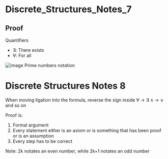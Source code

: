 # Discrete_Structures_Notes_7

## Proof
Quantifiers
* ∃: There exists
* ∀: For all

![image](https://user-images.githubusercontent.com/89417727/152807137-53cb6371-2cc3-456f-a1a1-2465cb211da6.png)
Prime numbers notation

# Discrete Structures Notes 8
When moving ligation into the formula, reverse the sign inside
∀ -> ∃
∧ -> ∨
and so on

Proof is:
1. Formal argument
2. Every statement either is an axiom or is something that has been proof or is an assumption
3. Every step has to be correct
 
Note: 2k notates an even number, while 2k+1 notates an odd number
